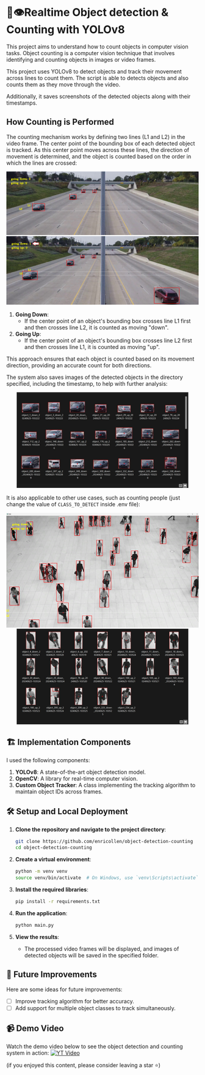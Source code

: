 # 🔢👁️Realtime Object detection & Counting with YOLOv8
This project aims to understand how to count objects in computer vision tasks. Object counting is a computer vision technique that involves identifying and counting objects in images or video frames. 

This project uses YOLOv8 to detect objects and track their movement across lines to count them. The script is able to detects objects and also counts them as they move through the video.

Additionally, it saves screenshots of the detected objects along with their timestamps.

## How Counting is Performed
The counting mechanism works by defining two lines (L1 and L2) in the video frame. The center point of the bounding box of each detected object is tracked. As this center point moves across these lines, the direction of movement is determined, and the object is counted based on the order in which the lines are crossed:

<div style="text-align: center;">
<img src="screenshots/counting_cars_1.jpg" alt="counting_cars">
</div>

<div style="text-align: center;">
<img src="screenshots/counting_cars_2.jpg" alt="counting_cars">
</div>

1. **Going Down**:
   - If the center point of an object's bounding box crosses line L1 first and then crosses line L2, it is counted as moving "down".
2. **Going Up**:
   - If the center point of an object's bounding box crosses line L2 first and then crosses line L1, it is counted as moving "up".

This approach ensures that each object is counted based on its movement direction, providing an accurate count for both directions.
   
The system also saves images of the detected objects in the directory specified, including the timestamp, to help with further analysis:

<div style="text-align: center;">
<img src="screenshots/detected_cars.jpg" alt="yolov8_detection" width="450" height="250">
</div>

It is also applicable to other use cases, such as counting people (just change the value of `CLASS_TO_DETECT` inside .env file):
<div style="text-align: center;">
<img src="screenshots/counting_people.jpg" alt="counting_people" width="550" height="300">
</div>
<div style="text-align: center;">
<img src="screenshots/detected_people.jpg" alt="detected_people" width="450" height="250">
</div>

## 🏗️ Implementation Components
I used the following components:
1. **YOLOv8**: A state-of-the-art object detection model.
2. **OpenCV**: A library for real-time computer vision.
3. **Custom Object Tracker**: A class implementing the tracking algorithm to maintain object IDs across frames.

## 🛠️ Setup and Local Deployment
1. **Clone the repository and navigate to the project directory**:
    ```sh
    git clone https://github.com/enricollen/object-detection-counting
    cd object-detection-counting
    ```

2. **Create a virtual environment**:
    ```sh
    python -m venv venv
    source venv/bin/activate  # On Windows, use `venv\Scripts\activate`
    ```

3. **Install the required libraries**:
    ```sh
    pip install -r requirements.txt
    ```

5. **Run the application**:
    ```sh
    python main.py
    ```

6. **View the results**:
    - The processed video frames will be displayed, and images of detected objects will be saved in the specified folder.

## 🚀 Future Improvements
Here are some ideas for future improvements:
- [ ] Improve tracking algorithm for better accuracy.
- [ ] Add support for multiple object classes to track simultaneously.

## 📹 Demo Video
Watch the demo video below to see the object detection and counting system in action:
[![YT Video](https://img.youtube.com/vi/vpVyQycCNkc/0.jpg)](https://youtu.be/vpVyQycCNkc)

(if you enjoyed this content, please consider leaving a star ⭐)
